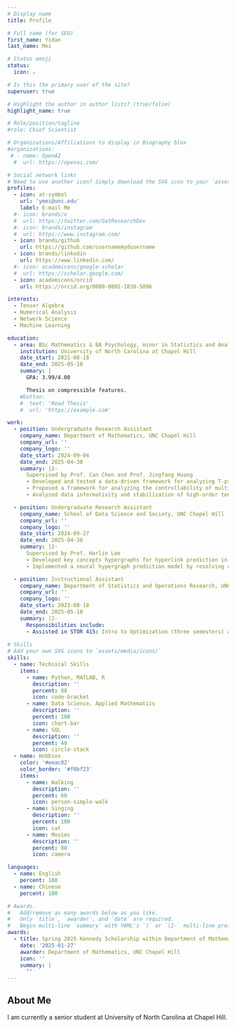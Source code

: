```yaml
---
# Display name
title: Profile

# Full name (for SEO)
first_name: Yidan
last_name: Mei

# Status emoji
status:
  icon: ☕️

# Is this the primary user of the site?
superuser: true

# Highlight the author in author lists? (true/false)
highlight_name: true

# Role/position/tagline
#role: Chief Scientist

# Organizations/Affiliations to display in Biography blox
#organizations:
 # - name: OpenAI
  #  url: https://openai.com/

# Social network links
# Need to use another icon? Simply download the SVG icon to your `assets/media/icons/` folder.
profiles:
  - icon: at-symbol
    url: 'ymei@unc.edu'
    label: E-mail Me
  #- icon: brands/x
  #  url: https://twitter.com/GetResearchDev
  #- icon: brands/instagram
  #  url: https://www.instagram.com/
  - icon: brands/github
    url: https://github.com/usernamemydusername
  - icon: brands/linkedin
    url: https://www.linkedin.com/
  #- icon: academicons/google-scholar
  #  url: https://scholar.google.com/
  - icon: academicons/orcid
    url: https://orcid.org/0009-0002-1838-5896

interests:
  - Tensor Algebra
  - Numerical Analysis
  - Network Science
  - Machine Learning

education:
  - area: BSc Mathematics & BA Psychology, minor in Statistics and Analytics
    institution: University of North Carolina at Chapel Hill
    date_start: 2021-08-18
    date_end: 2025-05-10
    summary: |
      GPA: 3.99/4.00

      Thesis on compressible features.
    #button:
    #  text: 'Read Thesis'
    #  url: 'https://example.com'

work:
  - position: Undergraduate Research Assistant
    company_name: Department of Mathematics, UNC Chapel Hill
    company_url: ''
    company_logo: ''
    date_start: 2024-09-04
    date_end: 2025-04-30
    summary: |2-
      Supervised by Prof. Can Chen and Prof. Jingfang Huang
      - Developed and tested a data-driven framework for analyzing T-product-based dynamical systems (TPDSs), providing significant computational improvements over traditional methods requiring tensor unfolding or flattening
      - Proposed a framework for analyzing the controllability of multilinear dynamical systems (MLDSs) using Tucker decomposition and extending Kalman's rank condition, addressing controllability under stochastic noise
      - Analyzed data informativity and stabilization of high-order tensors using T-product or tensor train decompositions

  - position: Undergraduate Research Assistant
    company_name: School of Data Science and Society, UNC Chapel Hill
    company_url: ''
    company_logo: ''
    date_start: 2024-09-27
    date_end: 2025-04-30
    summary: |2-
      Supervised by Prof. Harlin Lee
      - Developed key concepts hypergraphs for hyperlink prediction in AI papers scraping from arXiv, using RAKE for keyword extraction, resolving preprocessing issues, and optimizing undirected models
      - Implemented a neural hypergraph prediction model by resolving challenges with concept filtering and data preprocessing

  - position: Instructional Assistant
    company_name: Department of Statistics and Operations Research, UNC Chapel Hill
    company_url: ''
    company_logo: ''
    date_start: 2023-08-18
    date_end: 2025-05-10
    summary: |2-
      Responsibilities include:
      - Assisted in STOR 415: Intro to Optimization (three semesters) and STOR 445: Stochastic Modeling (one semester).
  
# Skills
# Add your own SVG icons to `assets/media/icons/`
skills:
  - name: Technical Skills
    items:
      - name: Python, MATLAB, R
        description: ''
        percent: 80
        icon: code-bracket
      - name: Data Science, Applied Mathematics
        description: ''
        percent: 100
        icon: chart-bar
      - name: SQL
        description: ''
        percent: 40
        icon: circle-stack
  - name: Hobbies
    color: '#eeac02'
    color_border: '#f0bf23'
    items:
      - name: Walking
        description: ''
        percent: 60
        icon: person-simple-walk
      - name: Singing
        description: ''
        percent: 100
        icon: cat
      - name: Movies
        description: ''
        percent: 80
        icon: camera

languages:
  - name: English
    percent: 100
  - name: Chinese
    percent: 100

# Awards.
#   Add/remove as many awards below as you like.
#   Only `title`, `awarder`, and `date` are required.
#   Begin multi-line `summary` with YAML's `|` or `|2-` multi-line prefix and indent 2 spaces below.
awards:
  - title: Spring 2025 Kennedy Scholarship within Department of Mathematics, UNC Chapel Hill
    date: '2025-01-27'
    awarder: Department of Mathematics, UNC Chapel Hill
    icon: ''
    summary: |
      ''
---
```


## About Me

I am currently a senior student at University of North Carolina at Chapel Hill.
